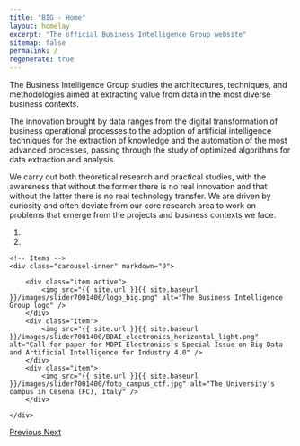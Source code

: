 ```yaml
---
title: "BIG - Home"
layout: homelay
excerpt: "The official Business Intelligence Group website"
sitemap: false
permalink: /
regenerate: true
---
```


The Business Intelligence Group studies the architectures, techniques, and methodologies aimed at extracting value from data in the most diverse business contexts.

The innovation brought by data ranges from the digital transformation of business operational processes to the adoption of artificial intelligence techniques for the extraction of knowledge and the automation of the most advanced processes, passing through the study of optimized algorithms for data extraction and analysis.

We carry out both theoretical research and practical studies, with the awareness that without the former there is no real innovation and that without the latter there is no real technology transfer. We are driven by curiosity and often deviate from our core research area to work on problems that emerge from the projects and business contexts we face.

<div markdown="0" id="carousel" class="carousel slide" data-ride="carousel" data-interval="5000" data-pause="hover" >
    <!-- Menu -->
    <ol class="carousel-indicators">
        <li data-target="#carousel" data-slide-to="0" class="active"></li>
        <li data-target="#carousel" data-slide-to="1"></li>
    </ol>

    <!-- Items -->
    <div class="carousel-inner" markdown="0">

        <div class="item active">
            <img src="{{ site.url }}{{ site.baseurl }}/images/slider7001400/logo_big.png" alt="The Business Intelligence Group logo" />
        </div>
        <div class="item">
            <img src="{{ site.url }}{{ site.baseurl }}/images/slider7001400/BDAI_electronics_horizontal_light.png" alt="Call-for-paper for MDPI Electronics's Special Issue on Big Data and Artificial Intelligence for Industry 4.0" />
        </div>
        <div class="item">
            <img src="{{ site.url }}{{ site.baseurl }}/images/slider7001400/foto_campus_ctf.jpg" alt="The University's campus in Cesena (FC), Italy" />
        </div>
        
    </div>
  <a class="left carousel-control" href="#carousel" role="button" data-slide="prev">
    <span class="glyphicon glyphicon-chevron-left" aria-hidden="true"></span>
    <span class="sr-only">Previous</span>
  </a>
  <a class="right carousel-control" href="#carousel" role="button" data-slide="next">
    <span class="glyphicon glyphicon-chevron-right" aria-hidden="true"></span>
    <span class="sr-only">Next</span>
  </a>
</div>
